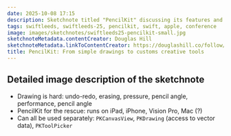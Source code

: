 ```yaml
---
date: 2025-10-08 17:15
description: Sketchnote titled "PencilKit" discussing its features and tools for drawing on devices. It highlights challenges in drawing—like erasing, pressure sensitivity, and performance—alongside benefits of PencilKit.
tags: swiftleeds, swiftleeds-25, pencilkit, swift, apple, conference
image: images/sketchnotes/swiftleeds25-pencilkit-small.jpg
sketchnoteMetadata.contentCreator: Douglas Hill
sketchnoteMetadata.linkToContentCreator: https://douglashill.co/follow/
title: PencilKit: From simple drawings to customs creative tools
---
```


## Detailed image description of the sketchnote

- Drawing is hard: undo-redo, erasing, pressure, pencil angle, performance, pencil angle
- PencilKit for the rescue: runs on iPad, iPhone, Vision Pro, Mac (?)
- Can all be used separately: `PKCanvasView`, `PKDrawing` (access to vector data), `PKToolPicker`
